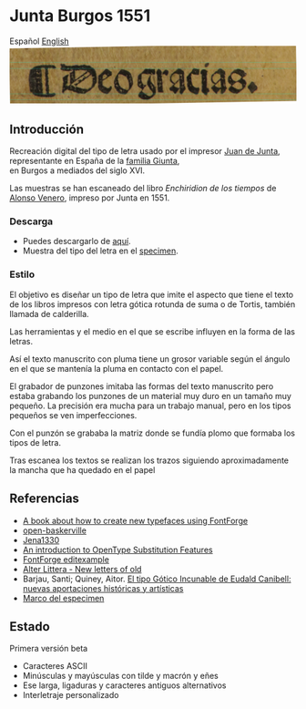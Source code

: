 # Junta Burgos 1551
Español [English](README.md)
![Deo gracias.](samples/f_clxxxviii_v_titulo.jpg)

## Introducción
Recreación digital del tipo de letra usado por el impresor 
[Juan de Junta](http://dbe.rah.es/biografias/49373/juan-de-junta), 
representante en España de la 
[familia Giunta](https://es.wikipedia.org/wiki/Giunta_(impresores)),  
en Burgos a mediados del siglo XVI.

Las muestras se han escaneado del libro
*Enchiridion de los tiempos*
de [Alonso Venero](https://es.wikipedia.org/wiki/Alonso_Venero), 
impreso por Junta en 1551.

### Descarga
*  Puedes descargarlo de [aquí](fonts/Junta-Burgos-1551-Matriz.otf).
*  Muestra del tipo del letra en el [specimen](specimen/specimen.pdf).

### Estilo
El objetivo es diseñar un tipo de letra que imite el aspecto que 
tiene el texto de los libros impresos con letra gótica rotunda de 
suma o de Tortis, también llamada de calderilla.

Las herramientas y el medio en el que se escribe influyen en la 
forma de las letras.

Así el texto manuscrito con pluma tiene un grosor variable según 
el ángulo en el que se mantenía la pluma en contacto con el papel. 

El grabador de punzones imitaba las formas del texto manuscrito 
pero estaba grabando los punzones de un material muy duro en un 
tamaño muy pequeño. La precisión era mucha para un trabajo manual, 
pero en los tipos pequeños se ven imperfecciones. 

Con el punzón se grababa la matriz donde se fundía plomo que 
formaba los tipos de letra.

Tras escanea los textos se realizan los trazos siguiendo 
aproximadamente la mancha que ha quedado en el papel



## Referencias
*  [A book about how to create new typefaces using FontForge](http://designwithfontforge.com/en-US/Introduction.html)
*  [open-baskerville](https://github.com/klepas/open-baskerville)
*  [Jena1330](https://github.com/Anaphory/Jena1330)
*  [An introduction to OpenType Substitution Features](https://ilovetypography.com/OpenType/opentype-features.html)
*  [FontForge editexample](https://fontforge.github.io/en-US/tutorials/editexample/)
*  [Alter Littera - New letters of old](http://www.alterlittera.com/index.html)
*  Barjau, Santi; Quiney, Aitor. [El tipo Gótico Incunable de Eudald Canibell: nuevas aportaciones históricas y artísticas](http://www.brapci.inf.br/index.php/res/download/79412)
*  [Marco del especimen](https://www.iconspng.com/clipart/ornate-curly-column-frame/ornate-curly-column-frame.svg)

## Estado
Primera versión beta

*  Caracteres ASCII
*  Minúsculas y mayúsculas con tilde y macrón y eñes
*  Ese larga, ligaduras y caracteres antiguos alternativos
*  Interletraje personalizado



